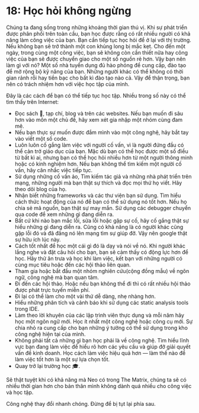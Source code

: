 # 18: Học hỏi không ngừng

Chúng ta đang sống trong những khoảng thời gian thú vị. Khi sự phát triển được phân phối trên toàn cầu, bạn học được rằng có rất nhiều người có khả năng làm công việc của bạn. Bạn cần tiếp tục học hỏi để ở lại với thị trường. Nếu không bạn sẽ trở thành một con khủng long bị mắc kẹt. Cho đến một ngày, trong cùng một công việc, bạn sẽ không còn cần thiết nữa hay công việc của bạn sẽ được chuyển giao cho một số nguồn rẻ hơn.
Vậy bạn nên làm gì với nó? Một số nhà tuyển dụng đủ hào phóng để cung cấp, đào tạo để mở rộng bộ kỹ năng của bạn. Những người khác có thể không có thời gian rảnh rỗi hay tiền bạc cho bất kì đào tạo nào cả. Vậy để thận trọng, bạn nên có trách nhiệm hơn với việc học tập của mình.

Đây là các cách để bạn có thể tiếp tục học tập. Nhiều trong số này có thể tìm thấy trên Internet:
- Đọc sách 📙, tạp chí, blog và trên các websites. Nếu bạn muốn đi sâu hơn vào môn một chủ đề, hãy xem xét gia nhập một nhóm cùng đam mê.
- Nếu bạn thực sự muốn được đắm mình vào một công nghệ, hãy bắt tay vào viết một số code.
- Luôn luôn cố gắng làm việc với người cố vấn, vì là người đứng đầu có thể cản trở giáo dục của bạn. Mặc dù bạn có thể học được một số điều từ bất kì ai, nhưng bạn có thể học hỏi nhiều hơn từ một người thông minh hoặc có kinh nghiệm hơn. Nếu bạn không thể tìm kiếm một người cố vấn, hãy cân nhắc việc tiếp tục.
- Sử dụng những cố vấn ảo, Tìm kiếm tác giả và những nhà phát triển trên mạng, những người mà bạn thật sự thích và đọc mọi thứ họ viết. Hãy theo dõi blog của họ.
- Nhận biết những frameworks và các thư viện bạn sử dụng. Tìm hiểu cách thức hoạt động của nó để bạn có thể sử dụng nó tốt hơn. Nếu họ chia sẻ mã nguồn, bạn thật sự may mắn. Sử dụng các debugger chuyển qua code để xem những gì đang diễn ra.
- Bất cứ khi nào bạn mắc lỗi, sửa lỗi hoặc gặp sự cố, hãy cố gắng thật sự hiểu những gì đang diễn ra. Cũng có khả năng là có người khác cũng gặp lỗi đó và đã đăng nó lên mạng tìm sự giúp đỡ. Vậy nên google thật sự hữu ích lúc này.
- Cách tốt nhất để học một cái gì đó là dạy và nói về nó. Khi người khác lắng nghe và đặt câu hỏi cho bạn, bạn sẽ cảm thấy có động lực hơn để học. Hãy thử ăn trưa và học khi làm việc, kết bạn với những người có cùng mục tiêu hoặc đến các hội thảo liên quan.
- Tham gia hoặc bắt đầu một nhóm nghiên cứu(cộng đồng mẫu) về ngôn ngữ, công nghệ mà bạn quan tâm.
- Đi đến các hội thảo. Hoặc nếu bạn không thể đi thì có rất nhiều hội thảo được phát trực tuyến miễn phí.
- Đi lại có thể làm cho một vài thứ dễ dàng, nhẹ nhàng hơn.
- Hiểu những phân tích và cảnh báo khi sử dụng các static analysis tools trong IDE.
- Làm theo lời khuyên của các lập trình viên thực dụng và mỗi năm hãy học một ngôn ngữ mới. Học ít nhất một công nghệ hoặc công cụ mới. Sự chia nhỏ ra cung cấp cho bạn những ý tưởng có thể sử dụng trong kho công nghệ hiện tại của mình.
- Không phải tất cả những gì bạn học phải là về công nghệ. Tìm hiểu lĩnh vực bạn đang làm việc để hiểu rõ hơn các yêu cầu và giúp đỡ giải quyết vấn đề kinh doanh. Học cách làm việc hiệu quả hơn — làm thế nào để làm việc tốt hơn là một sự lựa chọn tốt.
- Quay trở lại trường học 🎓.

Sẽ thật tuyệt khi có khả năng mà Neo có trong The Matrix, chúng ta sẽ có nhiều thời gian hơn cho bản thân mình không dành quá nhiều cho công việc và học tập.

Công nghệ thay đổi nhanh chóng. Đừng để bị tụt lại phía sau.